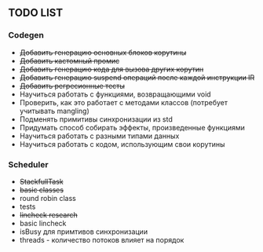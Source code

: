 ## TODO LIST

### Codegen

* ~~Добавить генерацию основных блоков корутины~~
* ~~Добавить кастомный промис~~
* ~~Добавить генерацию кода для вызова других корутин~~
* ~~Добавить генерацию suspend операций после каждой инструкции IR~~
* ~~Добавить регресионные тесты~~
* Научиться работать с функциями, возвращающими void
* Проверить, как это работает с методами классов (потребует учитывать mangling)
* Подменять примитивы синхронизации из std
* Придумать способ собирать эффекты, произведенные функциями
* Научиться работать с разными типами данных
* Научиться работать с кодом, использующим свои корутины

### Scheduler
* ~~StackfullTask~~
* ~~basic classes~~
* round robin class
* tests
* ~~lincheck research~~
* basic lincheck
* isBusy для примтивов синхронизации
* threads - количество потоков влияет на порядок
